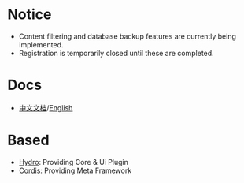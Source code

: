# Notice
- Content filtering and database backup features are currently being implemented. 
- Registration is temporarily closed until these are completed.

# Docs
- [中文文档](https://docs.ejunz.com/zh)/[English](https://docs.ejunz.com/en)

# Based
- [Hydro](https://github.com/hydro-dev/Hydro): Providing Core & Ui Plugin
- [Cordis](https://github.com/cordiverse/cordis): Providing Meta Framework 